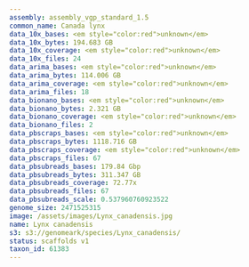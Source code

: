 ```yaml
---
assembly: assembly_vgp_standard_1.5
common_name: Canada lynx
data_10x_bases: <em style="color:red">unknown</em>
data_10x_bytes: 194.683 GB
data_10x_coverage: <em style="color:red">unknown</em>
data_10x_files: 24
data_arima_bases: <em style="color:red">unknown</em>
data_arima_bytes: 114.006 GB
data_arima_coverage: <em style="color:red">unknown</em>
data_arima_files: 18
data_bionano_bases: <em style="color:red">unknown</em>
data_bionano_bytes: 2.321 GB
data_bionano_coverage: <em style="color:red">unknown</em>
data_bionano_files: 2
data_pbscraps_bases: <em style="color:red">unknown</em>
data_pbscraps_bytes: 1118.716 GB
data_pbscraps_coverage: <em style="color:red">unknown</em>
data_pbscraps_files: 67
data_pbsubreads_bases: 179.84 Gbp
data_pbsubreads_bytes: 311.347 GB
data_pbsubreads_coverage: 72.77x
data_pbsubreads_files: 67
data_pbsubreads_scale: 0.537960760923522
genome_size: 2471525315
image: /assets/images/Lynx_canadensis.jpg
name: Lynx canadensis
s3: s3://genomeark/species/Lynx_canadensis/
status: scaffolds v1
taxon_id: 61383
---
```

